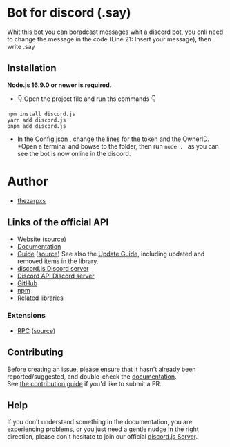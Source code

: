 # Bot for discord (.say) 
Whit this bot you can boradcast messages whit a discord bot, you onli need to change the message in the code (Line 21: Insert your message), then write .say  

## Installation

**Node.js 16.9.0 or newer is required.**

* 👇 Open the project file and run ths commands 👇

```sh-session
npm install discord.js
yarn add discord.js
pnpm add discord.js
```
* In the [Config.json](https://github.com/thezarpxs/Discord-Bot-say-/blob/main/config.json) , change the lines for the token and the OwnerID.
*Open a terminal and bowse to the folder, then run  ```node . ``` as you can see the bot is now online in the discord. 



# Author
- [thezarpxs](https://github.com/thezarpxs)


## Links of the official API

- [Website](https://discord.js.org/) ([source](https://github.com/discordjs/website))
- [Documentation](https://discord.js.org/#/docs)
- [Guide](https://discordjs.guide/) ([source](https://github.com/discordjs/guide))
  See also the [Update Guide](https://discordjs.guide/additional-info/changes-in-v13.html), including updated and removed items in the library.
- [discord.js Discord server](https://discord.gg/djs)
- [Discord API Discord server](https://discord.gg/discord-api)
- [GitHub](https://github.com/discordjs/discord.js)
- [npm](https://www.npmjs.com/package/discord.js)
- [Related libraries](https://discord.com/developers/docs/topics/community-resources#libraries)

### Extensions

- [RPC](https://www.npmjs.com/package/discord-rpc) ([source](https://github.com/discordjs/RPC))

## Contributing

Before creating an issue, please ensure that it hasn't already been reported/suggested, and double-check the
[documentation](https://discord.js.org/#/docs).  
See [the contribution guide](https://github.com/discordjs/discord.js/blob/main/.github/CONTRIBUTING.md) if you'd like to submit a PR.

## Help

If you don't understand something in the documentation, you are experiencing problems, or you just need a gentle
nudge in the right direction, please don't hesitate to join our official [discord.js Server](https://discord.gg/djs).
